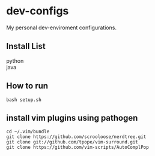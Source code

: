 # dev-configs
My personal dev-enviroment configurations.

## Install List
python   
java

## How to run
```
bash setup.sh
```
## install vim plugins using pathogen
```
cd ~/.vim/bundle
git clone https://github.com/scrooloose/nerdtree.git
git clone git://github.com/tpope/vim-surround.git 
git clone https://github.com/vim-scripts/AutoComplPop
```


